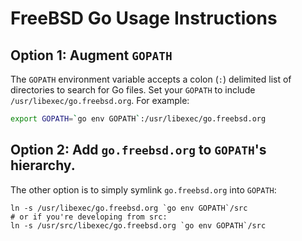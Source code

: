 # FreeBSD Go Usage Instructions

## Option 1: Augment `GOPATH`

The `GOPATH` environment variable accepts a colon (`:`) delimited list of
directories to search for Go files.  Set your `GOPATH` to include
`/usr/libexec/go.freebsd.org`.  For example:

```sh
export GOPATH=`go env GOPATH`:/usr/libexec/go.freebsd.org
```

## Option 2: Add `go.freebsd.org` to `GOPATH`'s hierarchy.

The other option is to simply symlink `go.freebsd.org` into `GOPATH`:

```
ln -s /usr/libexec/go.freebsd.org `go env GOPATH`/src
# or if you're developing from src:
ln -s /usr/src/libexec/go.freebsd.org `go env GOPATH`/src
```
